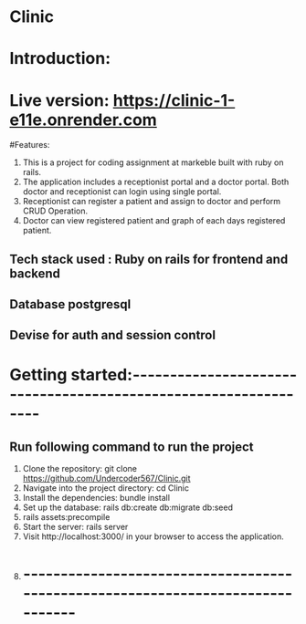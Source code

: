 # Clinic



# Introduction:



# Live version: https://clinic-1-e11e.onrender.com



#Features:

1. This is a project for coding assignment at markeble built with ruby on rails.
2. The application includes a receptionist portal and a doctor portal. Both doctor and 
     receptionist can login using single portal.
3. Receptionist can register a patient and assign to doctor and perform CRUD Operation.
4.  Doctor can view registered patient and graph of each days registered patient.

## Tech stack used : Ruby on rails for frontend and backend

## Database postgresql

## Devise for auth and session control

# Getting started:----------------------------------------------------------------
## Run following command to run the project
1. Clone the repository: git clone https://github.com/Undercoder567/Clinic.git
2. Navigate into the project directory: cd Clinic
3. Install the dependencies: bundle install
4. Set up the database: rails db:create db:migrate db:seed
5. rails assets:precompile
6. Start the server: rails server
7. Visit http://localhost:3000/ in your browser to access the application. 
8. # -------------------------------------------------------------------------------
 
